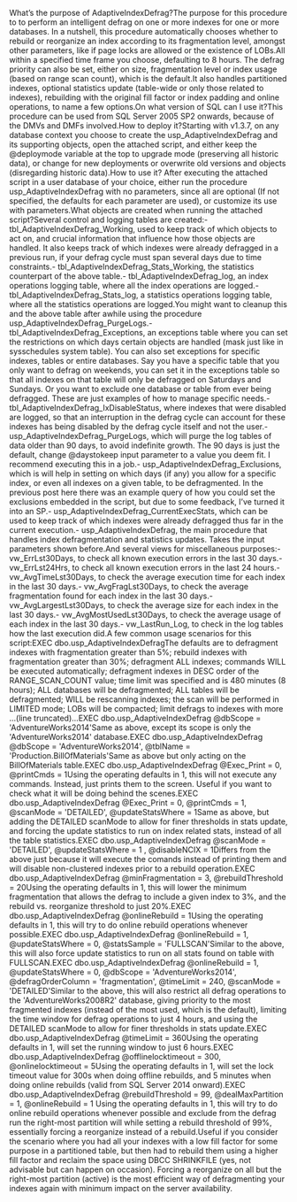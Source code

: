 What’s the purpose of AdaptiveIndexDefrag?The purpose for this procedure to to perform an intelligent defrag on one or more indexes for one or more databases. In a nutshell, this procedure automatically chooses whether to rebuild or reorganize an index according to its fragmentation level, amongst other parameters, like if page locks are allowed or the existence of LOBs.All within a specified time frame you choose, defaulting to 8 hours. The defrag priority can also be set, either on size, fragmentation level or index usage (based on range scan count), which is the default.It also handles partitioned indexes, optional statistics update (table-wide or only those related to indexes), rebuilding with the original fill factor or index padding and online operations, to name a few options.On what version of SQL can I use it?This procedure can be used from SQL Server 2005 SP2 onwards, because of the DMVs and DMFs involved.How to deploy it?Starting with v1.3.7, on any database context you choose to create the usp_AdaptiveIndexDefrag and its supporting objects, open the attached script, and either keep the @deploymode variable at the top to upgrade mode (preserving all historic data), or change for new deployments or overwrite old versions and objects (disregarding historic data).How to use it? After executing the attached script in a user database of your choice, either run the procedure usp_AdaptiveIndexDefrag with no parameters, since all are optional (If not specified, the defaults for each parameter are used), or customize its use with parameters.What objects are created when running the attached script?Several control and logging tables are created:- tbl_AdaptiveIndexDefrag_Working, used to keep track of which objects to act on, and crucial information that influence how those objects are handled. It also keeps track of which indexes were already defragged in a previous run, if your defrag cycle must span several days due to time constraints.- tbl_AdaptiveIndexDefrag_Stats_Working, the statistics counterpart of the above table.- tbl_AdaptiveIndexDefrag_log, an index operations logging table, where all the index operations are logged.- tbl_AdaptiveIndexDefrag_Stats_log, a statistics operations logging table, where all the statistics operations are logged.You might want to cleanup this and the above table after awhile using the procedure usp_AdaptiveIndexDefrag_PurgeLogs.- tbl_AdaptiveIndexDefrag_Exceptions, an exceptions table where you can set the restrictions on which days certain objects are handled (mask just like in sysschedules system table). You can also set exceptions for specific indexes, tables or entire databases. Say you have a specific table that you only want to defrag on weekends, you can set it in the exceptions table so that all indexes on that table will only be defragged on Saturdays and Sundays. Or you want to exclude one database or table from ever being defragged. These are just examples of how to manage specific needs.- tbl_AdaptiveIndexDefrag_IxDisableStatus, where indexes that were disabled are logged, so that an interruption in the defrag cycle can account for these indexes has being disabled by the defrag cycle itself and not the user.- usp_AdaptiveIndexDefrag_PurgeLogs, which will purge the log tables of data older than 90 days, to avoid indefinite growth. The 90 days is just the default, change @daystokeep input parameter to a value you deem fit. I recommend executing this in a job.- usp_AdaptiveIndexDefrag_Exclusions, which is will help in setting on which days (if any) you allow for a specific index, or even all indexes on a given table, to be defragmented. In the previous post here there was an example query of how you could set the exclusions embedded in the script, but due to some feedback, I’ve turned it into an SP.- usp_AdaptiveIndexDefrag_CurrentExecStats, which can be used to keep track of which indexes were already defragged thus far in the current execution.- usp_AdaptiveIndexDefrag, the main procedure that handles index defragmentation and statistics updates. Takes the input parameters shown before.And several views for miscellaneous purposes:- vw_ErrLst30Days, to check all known execution errors in the last 30 days.- vw_ErrLst24Hrs, to check all known execution errors in the last 24 hours.- vw_AvgTimeLst30Days, to check the average execution time for each index in the last 30 days.- vw_AvgFragLst30Days, to check the average fragmentation found for each index in the last 30 days.- vw_AvgLargestLst30Days, to check the average size for each index in the last 30 days.- vw_AvgMostUsedLst30Days, to check the average usage of each index in the last 30 days.- vw_LastRun_Log, to check in the log tables how the last execution did.A few common usage scenarios for this script:EXEC dbo.usp_AdaptiveIndexDefragThe defaults are to defragment indexes with fragmentation greater than 5%; rebuild indexes with fragmentation greater than 30%; defragment ALL indexes; commands WILL be executed automatically; defragment indexes in DESC order of the RANGE_SCAN_COUNT value; time limit was specified and is 480 minutes (8 hours); ALL databases will be defragmented; ALL tables will be defragmented; WILL be rescanning indexes; the scan will be performed in LIMITED mode; LOBs will be compacted; limit defrags to indexes with more ...(line truncated)...EXEC dbo.usp_AdaptiveIndexDefrag @dbScope = 'AdventureWorks2014'Same as above, except its scope is only the 'AdventureWorks2014' database.EXEC dbo.usp_AdaptiveIndexDefrag @dbScope = 'AdventureWorks2014', @tblName = 'Production.BillOfMaterials'Same as above but only acting on the BillOfMaterials table.EXEC dbo.usp_AdaptiveIndexDefrag @Exec_Print = 0, @printCmds = 1Using the operating defaults in 1, this will not execute any commands. Instead, just prints them to the screen. Useful if you want to check what it will be doing behind the scenes.EXEC dbo.usp_AdaptiveIndexDefrag @Exec_Print = 0, @printCmds = 1, @scanMode = 'DETAILED', @updateStatsWhere = 1Same as above, but adding the DETAILED scanMode to allow for finer thresholds in stats update, and forcing the update statistics to run on index related stats, instead of all the table statistics.EXEC dbo.usp_AdaptiveIndexDefrag @scanMode = 'DETAILED', @updateStatsWhere = 1 , @disableNCIX = 1Differs from the above just because it will execute the comands instead of printing them and will disable non-clustered indexes prior to a rebuild operation.EXEC dbo.usp_AdaptiveIndexDefrag @minFragmentation = 3, @rebuildThreshold = 20Using the operating defaults in 1, this will lower the minimum fragmentation that allows the defrag to include a given index to 3%, and the rebuild vs. reorganize threshold to just 20%.EXEC dbo.usp_AdaptiveIndexDefrag @onlineRebuild = 1Using the operating defaults in 1, this will try to do online rebuild operations whenever possible.EXEC dbo.usp_AdaptiveIndexDefrag @onlineRebuild = 1, @updateStatsWhere = 0, @statsSample = 'FULLSCAN'Similar to the above, this will also force update statistics to run on all stats found on table with FULLSCAN.EXEC dbo.usp_AdaptiveIndexDefrag @onlineRebuild = 1, @updateStatsWhere = 0, @dbScope = 'AdventureWorks2014', @defragOrderColumn = 'fragmentation', @timeLimit = 240, @scanMode = 'DETAILED'Similar to the above, this will also restrict all defrag operations to the 'AdventureWorks2008R2' database, giving priority to the most fragmented indexes (instead of the most used, which is the default), limiting the time window for defrag operations to just 4 hours, and using the DETAILED scanMode to allow for finer thresholds in stats update.EXEC dbo.usp_AdaptiveIndexDefrag @timeLimit = 360Using the operating defaults in 1, will set the running window to just 6 hours.EXEC dbo.usp_AdaptiveIndexDefrag @offlinelocktimeout = 300, @onlinelocktimeout = 5Using the operating defaults in 1, will set the lock timeout value for 300s when doing offline rebuilds, and 5 minutes when doing online rebuilds (valid from SQL Server 2014 onward).EXEC dbo.usp_AdaptiveIndexDefrag @rebuildThreshold = 99, @dealMaxPartition = 1, @onlineRebuild = 1 Using the operating defaults in 1, this will try to do online rebuild operations whenever possible and exclude from the defrag run the right-most partition will while setting a rebuild threshold of 99%, essentially forcing a reorganize instead of a rebuild.Useful if you consider the scenario where you had all your indexes with a low fill factor for some purpose in a partitioned table, but then had to rebuild them using a higher fill factor and reclaim the space using DBCC SHRINKFILE (yes, not advisable but can happen on occasion). Forcing a reorganize on all but the right-most partition (active) is the most efficient way of defragmenting your indexes again with minimum impact on the server availability.
